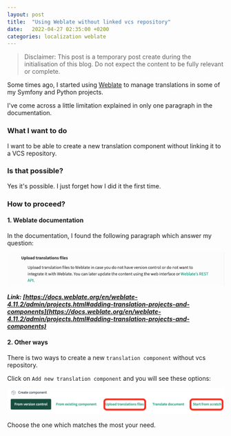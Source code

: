 ```yaml
---
layout: post
title:  "Using Weblate without linked vcs repository"
date:   2022-04-27 02:35:00 +0200
categories: localization weblate
---
```


> Disclaimer: This post is a temporary post create during the initialisation of this blog.
> Do not expect the content to be fully relevant or complete.

Some times ago, I started using [Weblate](https://weblate.org) to manage translations in some of my Symfony and Python
projects.

I've come across a little limitation explained in only one paragraph in the documentation.

### What I want to do

I want to be able to create a new translation component without linking it to a VCS repository.

### Is that possible?

Yes it's possible. I just forget how I did it the first time.

### How to proceed?

#### 1. Weblate documentation

In the documentation, I found the following paragraph which answer my question:

![Option "Upload translations files" visible](/assets/images/using-weblate-without-linked-vcs-repository-img-1.png)

**_Link: [https://docs.weblate.org/en/weblate-4.11.2/admin/projects.html#adding-translation-projects-and-components](https://docs.weblate.org/en/weblate-4.11.2/admin/projects.html#adding-translation-projects-and-components)_**

#### 2. Other ways

There is two ways to create a new `translation component` without vcs repository.

Click on `Add new translation component` and you will see these options:

![Options to choose to create component without vcs repository](/assets/images/using-weblate-without-linked-vcs-repository-img-2.png)

Choose the one which matches the most your need.
